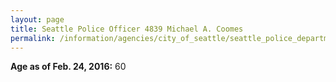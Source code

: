 ```yaml
---
layout: page
title: Seattle Police Officer 4839 Michael A. Coomes
permalink: /information/agencies/city_of_seattle/seattle_police_department/copbook/4839/
---
```


**Age as of Feb. 24, 2016:** 60
